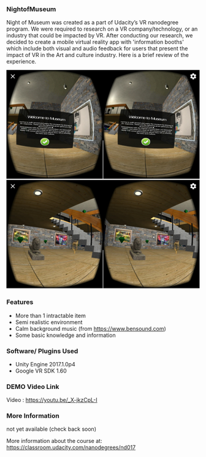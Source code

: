 ### NightofMuseum

Night of Museum was created as a part of Udacity’s VR nanodegree program. We were  required to research on a VR company/technology, or an industry that could be impacted by VR. After conducting our research, we decided to create a mobile virtual reality app with 'information booths' which include both visual and audio feedback for users that present the impact of VR in the  Art and culture industry. Here is a brief review of the experience.

![Gameplay Screenshot](./Screenshots/Screenshot_1.jpg)
![Gameplay Screenshot2](./Screenshots/Screenshot_2.jpg)

### Features
* More than 1 intractable item
* Semi realistic environment
* Calm background music (from https://www.bensound.com)
* Some basic knowledge and information

### Software/ Plugins Used
* Unity Engine 2017.1.0p4
* Google VR SDK 1.60


### DEMO Video Link
Video : https://youtu.be/_X-jkzCpL-I

### More Information
not yet available (check back soon)

More information about the course at: https://classroom.udacity.com/nanodegrees/nd017
